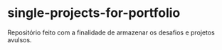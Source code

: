 # single-projects-for-portfolio

Repositório feito com a finalidade de armazenar os desafios e projetos avulsos.
